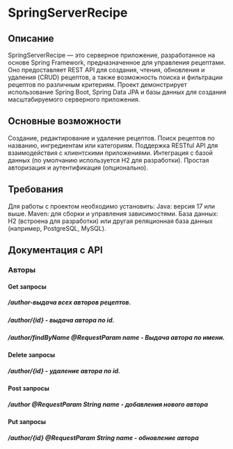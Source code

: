 # **SpringServerRecipe**

## **Описание**

SpringServerRecipe — это серверное приложение, разработанное на основе Spring Framework, предназначенное для управления рецептами. Оно предоставляет REST API для создания, чтения, обновления и удаления (CRUD) рецептов, а также возможность поиска и фильтрации рецептов по различным критериям. Проект демонстрирует использование Spring Boot, Spring Data JPA и базы данных для создания масштабируемого серверного приложения.

## **Основные возможности**

Создание, редактирование и удаление рецептов.
Поиск рецептов по названию, ингредиентам или категориям.
Поддержка RESTful API для взаимодействия с клиентскими приложениями.
Интеграция с базой данных (по умолчанию используется H2 для разработки).
Простая авторизация и аутентификация (опционально).

## **Требования**

Для работы с проектом необходимо установить:
Java: версия 17 или выше.
Maven: для сборки и управления зависимостями.
База данных: H2 (встроена для разработки) или другая реляционная база данных (например, PostgreSQL, MySQL).

## **Документация с API**
### **Авторы**
#### **Get запросы**
##### /author-выдача всех авторов рецептов.
##### /author/{id} - выдача автора по id.
##### /author/findByName @RequestParam name - Выдача автора по имени.

#### **Delete запросы**

##### /author/{id} - удаление автора по id.

#### **Post запросы**

##### /author @RequestParam String name - добавления нового автора

#### **Put запросы**
##### /author/{id} @RequestParam String name - обновление автора

